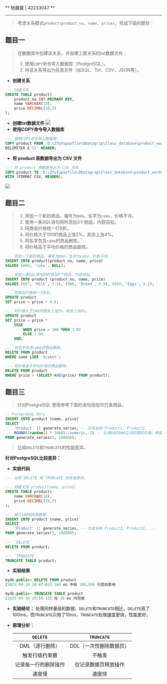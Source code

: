 ** 杨馥蔓 | 42233047 **


---

>考虑关系模式`product(product_no, name, price)`，完成下面的题目：
## 题目一
> 在数据库中创建该关系，并自建上面关系的txt数据文件：
> 
> 1. 使用`COPY`命令导入数据库（PostgreSQL）。
> 2. 将该关系导出为任意文件（如SQL、Txt、CSV、JSON等）。

- **创建关系**
```sql
--- 创建关系  
CREATE TABLE product(  
    product_no INT PRIMARY KEY,  
    name VARCHAR(10),  
    price DECIMAL(10,2)  
);
```
- **创建txt数据文件**
![](Pasted%20image%2020250410194808.png)
- **使用COPY命令导入数据库**  
```sql
--- 使用COPY命令导入数据库  
COPY product FROM 'D:\Zfufupaofile\DDatagrip\Class_database\product_work5.txt'
DELIMITER E'\t' HEADER; 
``` 
- **将 product 表数据导出为 CSV 文件**
```sql
--- 将 product 表数据导出为 CSV 文件  
COPY product TO 'D:\Zfufupaofile\DDatagrip\Class_database\product_work5.csv' 
WITH (FORMAT CSV, HEADER);
```
![](Pasted%20image%2020250413164148.png)
## 题目二

> 1. 添加一个新的商品，编号为`666`，名字为`cake`，价格不详。
> 2. 使用一条SQL语句同时添加3个商品，内容自拟。
> 3. 将商品价格统一打8折。
> 4. 将价格大于100的商品上涨2%，其余上涨4%。
> 5. 将名字包含`cake`的商品删除。
> 6. 将价格高于平均价格的商品删除。

```sql
--- 添加一个新的商品，编号为666，名字为cake，价格不详。  
INSERT INTO product(product_no, name, price)  
VALUES (666, 'cake', NULL);  

--- 使用一条SQL语句同时添加3个商品，内容自拟。  
INSERT INTO product (product_no, name, price)  
VALUES (667, 'Milk', 3.5), (668, 'Bread', 4.0), (669, 'Eggs', 5.2);  

--- 将商品价格统一打8折。  
UPDATE product  
SET price = price * 0.8;  

--- 将价格大于100的商品上涨2%，其余上涨4%。  
UPDATE product  
SET price = price *  
    CASE  
        WHEN price > 100 THEN 1.02  
        ELSE 1.04  
    END;  

--- 将名字包含cake的商品删除。  
DELETE FROM product  
WHERE name LIKE '%cake%';  

--- 将价格高于平均价格的商品删除。  
DELETE FROM product  
WHERE price > (SELECT AVG(price) FROM product);
```

<div STYLE="page-break-after: always;"></div>

## 题目三

> 针对PostgreSQL
> 使用参考下面的语句添加10万条商品，
```sql
-- PostgreSQL Only
INSERT INTO product (name, price)
SELECT
    'Product' || generate_series, -- 生成名称 Product1, Product2, ...
    ROUND((random() * 1000)::numeric, 2) -- 生成0到1000之间的随机价格，保留2位小数
FROM generate_series(1, 100000);
```
>比较`DELETE`和`TRUNCATE`的性能差异。

**针对PostgreSQL比较差异：**
- **实验代码**
```sql
--- 比较`DELETE`和`TRUNCATE`的性能差异。

--- 创建关系 product(name, price)
CREATE TABLE product(  
    name VARCHAR(10),  
    price DECIMAL(10,2)  
);  

--- 插入100000条数据  
INSERT INTO product (name, price)  
SELECT  
    'Product' || generate_series, -- 生成名称 Product1, Product2, ...    ROUND((random() * 1000)::numeric, 2) -- 生成0到1000之间的随机价格，保留2位小数  
FROM generate_series(1, 100000);
  
--- `DELETE`  
DELETE FROM product;  

--- `TRUNCATE`  
TRUNCATE TABLE product;
```

<div STYLE="page-break-after: always;"></div>

- **实验结果**
```sql
mydb.public> DELETE FROM product
[2025-04-10 20:47:43] 100 ms 中有 100,000 行受到影响
```

```sql
mydb.public> TRUNCATE TABLE product
[2025-04-10 20:55:11] 在 10 ms 内完成
```
- **实验结论：**
处理同样量级的数据，`DELETE`和`TRUNCATE`相比，`DELETE`用了100ms，而`TRUNCATE`只用了10ms，`TRUNCATE`处理速度更快，性能更好。
- **原理分析：**

	| `DELETE` | `TRUNCATE` |
	| :---: | :---: |
	| DML（逐行删除） | DDL（一次性删除数据页）|
	| 触发行级约束器 | 不触发 |
	| 记录每一行的删除操作 | 仅记录数据页释放操作|
	| 速度慢 | 速度快|


